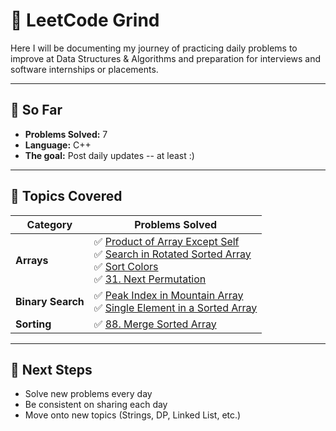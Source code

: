 # 🧠 LeetCode Grind

Here I will be documenting my journey of practicing daily problems to improve at Data Structures & Algorithms and preparation for interviews and software internships or placements. 

---

## 📅 So Far
- **Problems Solved:** 7   
- **Language:** C++   
- **The goal:** Post daily updates -- at least :)  

---

## 🧠 Topics Covered

| Category | Problems Solved |
|-----------|----------------|
|  **Arrays** | ✅ [Product of Array Except Self](Arrays/Product_of_Array_Except_Self.cpp) <br> ✅ [Search in Rotated Sorted Array](Arrays/Search_in_Rotated_Sorted_Array.cpp) <br> ✅ [Sort Colors](Arrays/Sort_Colors.cpp) <br> ✅ [31. Next Permutation](Arrays/31_Next_Permutation.cpp) |
|  **Binary Search** | ✅ [Peak Index in Mountain Array](BinarySearch/Peak_Index_in_Mountain_Array.cpp) <br> ✅ [Single Element in a Sorted Array](BinarySearch/Single_Element_in_a_Sorted_Array.cpp) |
| **Sorting** | ✅ [88. Merge Sorted Array](Sorting/88_Merge_Sorted_Array.cpp) |



---

## 🎯 Next Steps
- Solve new problems every day  
- Be consistent on sharing each day  
- Move onto new topics (Strings, DP, Linked List, etc.)  

